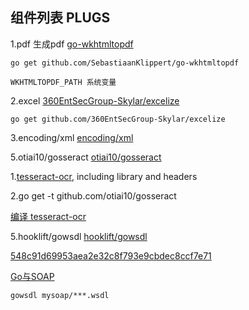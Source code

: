 ## 组件列表 PLUGS

1.pdf 生成pdf
[go-wkhtmltopdf](https://github.com/SebastiaanKlippert/go-wkhtmltopdf)
```
go get github.com/SebastiaanKlippert/go-wkhtmltopdf

WKHTMLTOPDF_PATH 系统变量

```

2.excel
[360EntSecGroup-Skylar/excelize](https://github.com/360EntSecGroup-Skylar/excelize)
```
go get github.com/360EntSecGroup-Skylar/excelize

```

3.encoding/xml
[encoding/xml](https://studygolang.com/static/pkgdoc/pkg/encoding_xml.htm)


5.otiai10/gosseract
[otiai10/gosseract](https://github.com/otiai10/gosseract)

1.[tesseract-ocr](https://github.com/tesseract-ocr/tesseract/wiki), including library and headers

2.go get -t github.com/otiai10/gosseract

[编译 tesseract-ocr](https://github.com/tesseract-ocr/tesseract/wiki/Compiling#windows)


5.hooklift/gowsdl
[hooklift/gowsdl](https://github.com/hooklift/gowsdl)

[548c91d69953aea2e32c8f793e9cbdec8ccf7e71](https://github.com/hooklift/gowsdl/tree/548c91d69953aea2e32c8f793e9cbdec8ccf7e71)

[Go与SOAP](https://tonybai.com/2019/01/08/go-and-soap/)

```
gowsdl mysoap/***.wsdl
```

